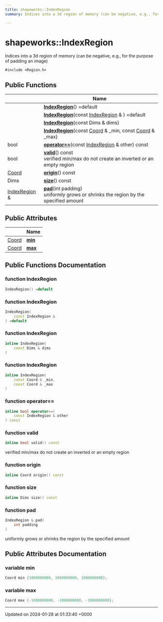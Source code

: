 ```yaml
---
title: shapeworks::IndexRegion
summary: Indices into a 3d region of memory (can be negative, e.g., for the purpose of padding an image) 

---
```


# shapeworks::IndexRegion



Indices into a 3d region of memory (can be negative, e.g., for the purpose of padding an image) 


`#include <Region.h>`

## Public Functions

|                | Name           |
| -------------- | -------------- |
| | **[IndexRegion](../Classes/classshapeworks_1_1IndexRegion.md#function-indexregion)**() =default |
| | **[IndexRegion](../Classes/classshapeworks_1_1IndexRegion.md#function-indexregion)**(const [IndexRegion](../Classes/classshapeworks_1_1IndexRegion.md) & ) =default |
| | **[IndexRegion](../Classes/classshapeworks_1_1IndexRegion.md#function-indexregion)**(const Dims & dims) |
| | **[IndexRegion](../Classes/classshapeworks_1_1IndexRegion.md#function-indexregion)**(const [Coord](../Namespaces/namespaceshapeworks.md#using-coord) & _min, const [Coord](../Namespaces/namespaceshapeworks.md#using-coord) & _max) |
| bool | **[operator==](../Classes/classshapeworks_1_1IndexRegion.md#function-operator==)**(const [IndexRegion](../Classes/classshapeworks_1_1IndexRegion.md) & other) const |
| bool | **[valid](../Classes/classshapeworks_1_1IndexRegion.md#function-valid)**() const<br>verified min/max do not create an inverted or an empty region  |
| [Coord](../Namespaces/namespaceshapeworks.md#using-coord) | **[origin](../Classes/classshapeworks_1_1IndexRegion.md#function-origin)**() const |
| Dims | **[size](../Classes/classshapeworks_1_1IndexRegion.md#function-size)**() const |
| [IndexRegion](../Classes/classshapeworks_1_1IndexRegion.md) & | **[pad](../Classes/classshapeworks_1_1IndexRegion.md#function-pad)**(int padding)<br>uniformly grows or shrinks the region by the specified amount  |

## Public Attributes

|                | Name           |
| -------------- | -------------- |
| [Coord](../Namespaces/namespaceshapeworks.md#using-coord) | **[min](../Classes/classshapeworks_1_1IndexRegion.md#variable-min)**  |
| [Coord](../Namespaces/namespaceshapeworks.md#using-coord) | **[max](../Classes/classshapeworks_1_1IndexRegion.md#variable-max)**  |

## Public Functions Documentation

### function IndexRegion

```cpp
IndexRegion() =default
```


### function IndexRegion

```cpp
IndexRegion(
    const IndexRegion & 
) =default
```


### function IndexRegion

```cpp
inline IndexRegion(
    const Dims & dims
)
```


### function IndexRegion

```cpp
inline IndexRegion(
    const Coord & _min,
    const Coord & _max
)
```


### function operator==

```cpp
inline bool operator==(
    const IndexRegion & other
) const
```


### function valid

```cpp
inline bool valid() const
```

verified min/max do not create an inverted or an empty region 

### function origin

```cpp
inline Coord origin() const
```


### function size

```cpp
inline Dims size() const
```


### function pad

```cpp
IndexRegion & pad(
    int padding
)
```

uniformly grows or shrinks the region by the specified amount 

## Public Attributes Documentation

### variable min

```cpp
Coord min {1000000000, 1000000000, 1000000000};
```


### variable max

```cpp
Coord max {-1000000000, -1000000000, -1000000000};
```


-------------------------------

Updated on 2024-01-28 at 01:33:40 +0000